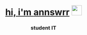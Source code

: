 ##
<a href="[linked-url](https://github.com/annswrr)">
  
<h1 align="center">hi, i'm <a href="[https://github.com/annswrr]/" target="_blank">annswrr</a> 
<img src="https://raw.githubusercontent.com/vitaliysapuglicev/vitalysapuglicev/main/giphy.webp" height="32"/></h1>
<h3 align="center">student IT </h3>

